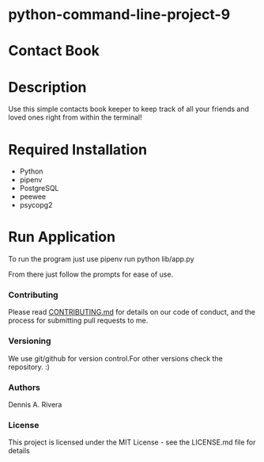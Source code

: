 # python-command-line-project-9

# Contact Book

# Description

Use this simple contacts book keeper to keep track of all your friends and loved ones right from within the terminal!

# Required Installation

- Python
- pipenv
- PostgreSQL
- peewee
- psycopg2

# Run Application

To run the program just use pipenv run python lib/app.py

From there just follow the prompts for ease of use.

### Contributing

Please read [CONTRIBUTING.md](https://gist.github.com/PurpleBooth/b24679402957c63ec426) for details on our code of conduct, and the process for submitting pull requests to me.

### Versioning

We use git/github for version control.For other versions check the repository. :)

### Authors

Dennis A. Rivera

### License

This project is licensed under the MIT License - see the LICENSE.md file for details
